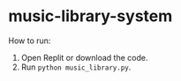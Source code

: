 # music-library-system

How to run:
1. Open Replit or download the code.
2. Run `python music_library.py`.
